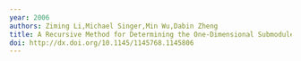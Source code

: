```yaml
---
year: 2006
authors: Ziming Li,Michael Singer,Min Wu,Dabin Zheng
title: A Recursive Method for Determining the One-Dimensional Submodules of Laurent-Ore Modules
doi: http://dx.doi.org/10.1145/1145768.1145806
---
```

